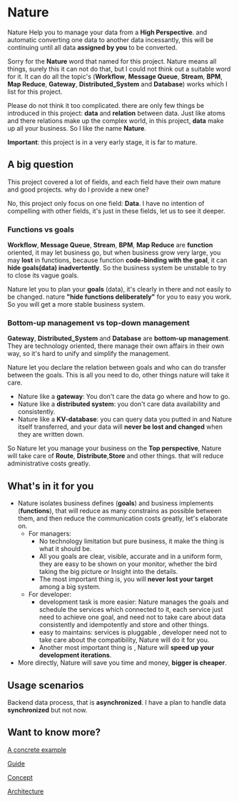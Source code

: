 # Nature

Nature Help you to manage your data from a __High Perspective__. and automatic converting one data to another data incessantly, this will be continuing until all data __assigned by you__ to be converted.

Sorry for the  __Nature__ word that named for this project.  Nature means all things,  surely this it can not do that, but I could not think out a suitable word for it. It can do all the topic's (__Workflow__, __Message Queue__, __Stream__, __BPM__, __Map Reduce__, __Gateway__, __Distributed_System__ and __Database__) works which I list for this project.

Please do not think it too complicated. there are only few things be introduced in this project: __data__ and __relation__ between data. Just like atoms and there relations make up the complex world, in this project, __data__ make up all your business. So I like the name __Nature__. 

__Important__:  this project is in a very early stage, it is far to mature.

## A big question

This project covered a lot of  fields, and each field have their own mature and good projects. why do I provide a new one? 

No, this project only focus on one field: __Data__. I have no intention of compelling with other fields, it's just in these fields, let us to see it deeper.

### Functions vs goals

__Workflow__, __Message Queue__, __Stream__, __BPM__, __Map Reduce__ are __function__ oriented, it may let business go, but when business grow very large, you may __lost__ in functions, because function __code-binding with the goal__, it can __hide goals(data) inadvertently__. So the business system be unstable to  try to  close its vague goals.

Nature let you to plan your __goals__ (data), it's clearly in there and not easily to be changed.  nature __"hide functions deliberately"__ for you to easy you work. So you will get a more stable business system.

### Bottom-up management vs top-down management

__Gateway__, __Distributed_System__ and __Database__ are __bottom-up management__. They are technology oriented, there manage their own affairs in their own way, so it's hard to unify and simplify the management.

Nature let you declare the relation  between goals  and who can do transfer between the goals.  This is all you need to do, other things nature will take it care.

- Nature like a __gateway__: You don't care the data go where and how to go.
- Nature like a __distributed system__: you don't care data availability and consistently.
- Nature like a __KV-database__:  you can query data you putted in and  Nature itself transferred, and your data will __never be lost and changed__ when they are written down.

So Nature let you manage your business on the __Top perspective__,   Nature will take care of __Route__, __Distribute__,__Store__ and other things. that will reduce administrative costs greatly.

## What's in it for you

- Nature isolates business defines (__goals__) and business implements (__functions__), that will reduce as many constrains as possible between them, and then reduce the communication costs greatly, let's elaborate on.
  - For managers:
    - No technology limitation but pure business, it make the thing is what it should be. 
    - All you goals are clear, visible, accurate and in a uniform form, they are easy to be shown on your monitor, whether the bird taking the big picture or Insight into the details. 
    - The most important thing is, you will __never lost your target__ among a big system.
  - For developer:
    - development task is more easier: Nature manages the goals and schedule the services which connected to it,  each service just need to achieve one goal, and need not to take care about data consistently and idempotently and store and other things. 
    - easy to maintains:  services is pluggable , developer need not to take care about the compatibility,  Nature will do it for you.
    -  Another most important thing is , Nature will __speed up your development iterations__.
- More directly, Nature will save you time and money,  __bigger is cheaper__.

## Usage scenarios

Backend data process, that is __asynchronized__. I have a plan to handle data __synchronized__ but not now.

## Want to know more?

[A concrete example](doc\help\demo\demo.md)

[Guide](doc\help\guide.md)

[Concept](doc\help\concept.md)

[Architecture](doc\help\architecture.md)

